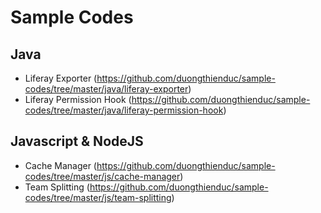 # Sample Codes

## Java

* Liferay Exporter (https://github.com/duongthienduc/sample-codes/tree/master/java/liferay-exporter)
* Liferay Permission Hook (https://github.com/duongthienduc/sample-codes/tree/master/java/liferay-permission-hook)

## Javascript & NodeJS

* Cache Manager (https://github.com/duongthienduc/sample-codes/tree/master/js/cache-manager)
* Team Splitting (https://github.com/duongthienduc/sample-codes/tree/master/js/team-splitting)
